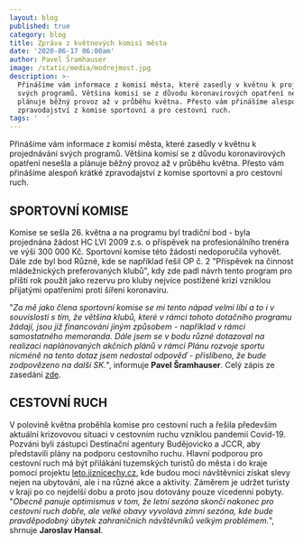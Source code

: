 ```yaml
---
layout: blog
published: true
category: blog
title: Zpráva z květnových komisí města
date: '2020-06-17 06:00am'
author: Pavel Šramhauser
image: /static/media/modrejmost.jpg
description: >-
  Přinášíme vám informace z komisí města, které zasedly v květnu k projednávání
  svých programů. Většina komisí se z důvodu koronavirových opatření nesešla a
  plánuje běžný provoz až v průběhu května. Přesto vám přinášíme alespoň krátké
  zpravodajství z komise sportovní a pro cestovní ruch.
tags: '  '
---
```

Přinášíme vám informace z komisí města, které zasedly v květnu k projednávání svých programů. Většina komisí se z důvodu koronavirových opatření nesešla a plánuje běžný provoz až v průběhu května. Přesto vám přinášíme alespoň krátké zpravodajství z komise sportovní a pro cestovní ruch.

## SPORTOVNÍ KOMISE

Komise se sešla 26. května a na programu byl tradiční bod - byla projednána žádost HC LVI 2009 z.s. o příspěvek na profesionálního trenéra ve výši 300 000 Kč. Sportovní komise této žádosti nedoporučila vyhovět. Dále zde byl bod Různé, kde se například řešil OP č. 2 "Příspěvek na činnost mládežnických preferovaných klubů", kdy zde padl návrh tento program pro příští rok použít jako rezervu pro kluby nejvíce postižené krizí vzniklou přijatými opatřeními proti šíření koronaviru. 

"_Za mě jako člena sportovní komise se mi tento nápad velmi líbí a to i v souvislosti s tím, že většina klubů, které v rámci tohoto dotačního programu žádají, jsou již financování jiným způsobem - například v rámci samostatného memoranda. Dále jsem se v bodu různé dotazoval na realizaci naplánovaných akčních plánů v rámci Plánu rozvoje sportu nicméně na tento dotaz jsem nedostal odpověď - přislíbeno, že bude zodpovězeno na další SK._", informuje **Pavel Šramhauser**. Celý zápis ze zasedání [zde](https://www.c-budejovice.cz/sites/default/files/obsah/Odbory/zapis_sk_2020_26-05.pdf).



## CESTOVNÍ RUCH

V polovině května proběhla komise pro cestovní ruch a řešila především aktuální krizovovou situaci v cestovním ruchu vzniklou pandemií Covid-19. Pozváni byli zástupci Destinační agentury Budějovicko a JCCR, aby představili plány na podporu cestovního ruchu. Hlavní podporou pro cestovní ruch má být přilákání tuzemských turistů do města i do kraje pomocí projektu [leto.jiznicechy.cz](https://leto.jiznicechy.cz/), kde budou moci návštěvníci získat slevy nejen na ubytování, ale i na různé akce a aktivity. Záměrem je udržet turisty v kraji po co nejdelší dobu a proto jsou dotovány pouze vícedenní pobyty. "_Obecně panuje optimismus v tom, že letní sezóna skončí nakonec pro cestovní ruch dobře, ale velké obavy vyvolává zimní sezóna, kde bude pravděpodobný úbytek zahraničních návštěvníků velkým problémem._", shrnuje **Jaroslav Hansal**.
